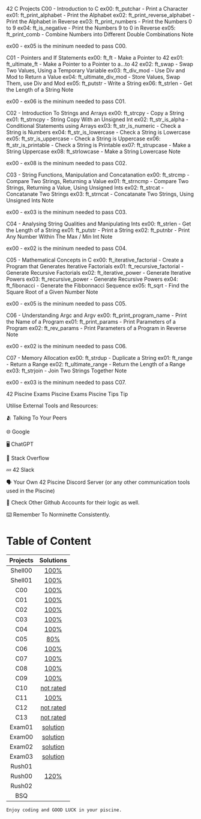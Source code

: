 42 C Projects
C00 - Introduction to C
ex00: ft_putchar - Print a Character
ex01: ft_print_alphabet - Print the Alphabet
ex02: ft_print_reverse_alphabet - Print the Alphabet in Reverse
ex03: ft_print_numbers - Print the Numbers 0 to 9
ex04: ft_is_negative - Print the Numbers 9 to 0 in Reverse
ex05: ft_print_comb - Combine Numbers into Different Double Combinations
Note

ex00 - ex05 is the mininum needed to pass C00.


C01 - Pointers and If Statements
ex00: ft_ft - Make a Pointer to 42
ex01: ft_ultimate_ft - Make a Pointer to a Pointer to a...to 42
ex02: ft_swap - Swap Two Values, Using a Temporary Variable
ex03: ft_div_mod - Use Div and Mod to Return a Value
ex04: ft_ultimate_div_mod - Store Values, Swap Them, use Div and Mod
ex05: ft_putstr - Write a String
ex06: ft_strlen - Get the Length of a String
Note

ex00 - ex06 is the mininum needed to pass C01.


C02 - Introduction To Strings and Arrays
ex00: ft_strcpy - Copy a String
ex01: ft_strncpy - String Copy With an Unsigned Int
ex02: ft_str_is_alpha - Conditional Statements using Arrays
ex03: ft_str_is_numeric - Check a String is Numbers
ex04: ft_str_is_lowercase - Check a String is Lowercase
ex05: ft_str_is_uppercase - Check a String is Uppercase
ex06: ft_str_is_printable - Check a String is Printable
ex07: ft_strupcase - Make a String Uppercase
ex08: ft_strlowcase - Make a String Lowercase
Note

ex00 - ex08 is the mininum needed to pass C02.


C03 - String Functions, Manipulation and Concatanation
ex00: ft_strcmp - Compare Two Strings, Returning a Value
ex01: ft_strncmp - Compare Two Strings, Returning a Value, Using Unsigned Ints
ex02: ft_strcat - Concatanate Two Strings
ex03: ft_strncat - Concatanate Two Strings, Using Unsigned Ints
Note

ex00 - ex03 is the mininum needed to pass C03.


C04 - Analysing String Qualities and Manipulating Ints
ex00: ft_strlen - Get the Length of a String
ex01: ft_putstr - Print a String
ex02: ft_putnbr - Print Any Number Within The Max / Min Int
Note

ex00 - ex02 is the mininum needed to pass C04.


C05 - Mathematical Concepts in C
ex00: ft_iterative_factorial - Create a Program that Generates Iterative Factorials
ex01: ft_recursive_factorial - Generate Recursive Factorials
ex02: ft_iterative_power - Generate Iterative Powers
ex03: ft_recursive_power - Generate Recursive Powers
ex04: ft_fibonacci - Generate the Fibbonnacci Sequence
ex05: ft_sqrt - Find the Square Root of a Given Number
Note

ex00 - ex05 is the mininum needed to pass C05.


C06 - Understanding Argc and Argv
ex00: ft_print_program_name - Print the Name of a Program
ex01: ft_print_params - Print Parameters of a Program
ex02: ft_rev_params - Print Parameters of a Program in Reverse
Note

ex00 - ex02 is the mininum needed to pass C06.


C07 - Memory Allocation
ex00: ft_strdup - Duplicate a String
ex01: ft_range - Return a Range
ex02: ft_ultimate_range - Return the Length of a Range
ex03: ft_strjoin - Join Two Strings Together
Note

ex00 - ex03 is the mininum needed to pass C07.


42 Piscine Exams
Piscine Exams
Piscine Tips
Tip

Utilise External Tools and Resources:

🫂 Talking To Your Peers

🌐 Google

🖥️ ChatGPT

📮 Stack Overflow

💤 42 Slack

🗣️ Your Own 42 Piscine Discord Server (or any other communication tools used in the Piscine)

🧠 Check Other Github Accounts for their logic as well.

⌨️ Remember To Norminette Consistently.
 # Table of Content
| Projects      | Solutions  |
| :--------------:| :----------:|
| Shell00 | [100%](./Shell00) |
| Shell01 |  [100%](./Shell01)  |
| C00 | [100%](./C00) | 
| C01 | [100%](./C01) | 
| C02 | [100%](./C02) | 
| C03 |  [100%](./C03) | 
| C04 |  [100%](./C04)| 
| C05 | [80%](./C05)| 
| C06 | [100%](./C06) | 
| C07 |  [100%](./C07)| 
| C08 | [100%](./C08) |
| C09 |  [100%](./C09)| 
| C10 | [not rated](./C10) | 
| C11 | [100%](./C11) | 
| C12 |  [not rated](./C12) | 
| C13 | [not rated](./C13) | 
| Exam01 | [solution](./EXAM01) | 
| Exam00 | [solution](./EXAM00) | 
| Exam02 | [solution](./EXAM02) | 
| Exam03 |  [solution](./EXAM03)| 
| Rush01 | | 
| Rush00 | [120%](./Rush00) |
| Rush02 | | 
| BSQ | | 
 
`Enjoy coding and GOOD LUCK in your piscine.`
